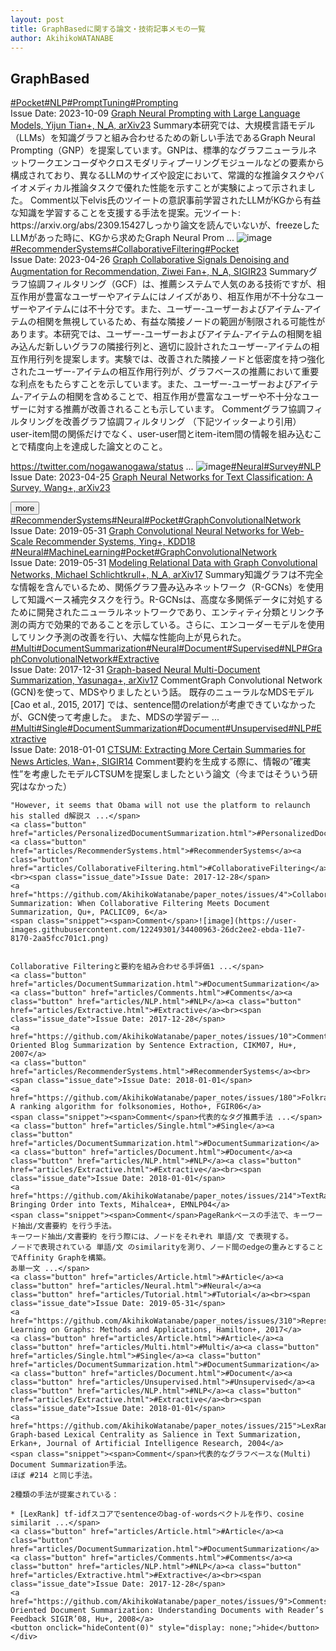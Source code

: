 ```yaml
---
layout: post
title: GraphBasedに関する論文・技術記事メモの一覧
author: AkihikoWATANABE
---
```

## GraphBased
<div class="visible-content">
<a class="button" href="articles/Pocket.html">#Pocket</a><a class="button" href="articles/NLP.html">#NLP</a><a class="button" href="articles/PromptTuning.html">#PromptTuning</a><a class="button" href="articles/Prompting.html">#Prompting</a><br><span class="issue_date">Issue Date: 2023-10-09</span>
<a href="https://github.com/AkihikoWatanabe/paper_notes/issues/1061">Graph Neural Prompting with Large Language Models, Yijun Tian+, N_A, arXiv23</a>
<span class="snippet"><span>Summary</span>本研究では、大規模言語モデル（LLMs）を知識グラフと組み合わせるための新しい手法であるGraph Neural Prompting（GNP）を提案しています。GNPは、標準的なグラフニューラルネットワークエンコーダやクロスモダリティプーリングモジュールなどの要素から構成されており、異なるLLMのサイズや設定において、常識的な推論タスクやバイオメディカル推論タスクで優れた性能を示すことが実験によって示されました。</span>
<span class="snippet"><span>Comment</span>以下elvis氏のツイートの意訳事前学習されたLLMがKGから有益な知識を学習することを支援する手法を提案。元ツイート: https://arxiv.org/abs/2309.15427しっかり論文を読んでいないが、freezeしたLLMがあった時に、KGから求めたGraph Neural Prom ...</span>
<img src="https://github.com/AkihikoWatanabe/paper_notes/assets/12249301/434daf26-f82f-43b9-8807-13517975383b" alt="image"><a class="button" href="articles/RecommenderSystems.html">#RecommenderSystems</a><a class="button" href="articles/CollaborativeFiltering.html">#CollaborativeFiltering</a><a class="button" href="articles/Pocket.html">#Pocket</a><br><span class="issue_date">Issue Date: 2023-04-26</span>
<a href="https://github.com/AkihikoWatanabe/paper_notes/issues/545">Graph Collaborative Signals Denoising and Augmentation for  Recommendation, Ziwei Fan+, N_A, SIGIR23</a>
<span class="snippet"><span>Summary</span>グラフ協調フィルタリング（GCF）は、推薦システムで人気のある技術ですが、相互作用が豊富なユーザーやアイテムにはノイズがあり、相互作用が不十分なユーザーやアイテムには不十分です。また、ユーザー-ユーザーおよびアイテム-アイテムの相関を無視しているため、有益な隣接ノードの範囲が制限される可能性があります。本研究では、ユーザー-ユーザーおよびアイテム-アイテムの相関を組み込んだ新しいグラフの隣接行列と、適切に設計されたユーザー-アイテムの相互作用行列を提案します。実験では、改善された隣接ノードと低密度を持つ強化されたユーザー-アイテムの相互作用行列が、グラフベースの推薦において重要な利点をもたらすことを示しています。また、ユーザー-ユーザーおよびアイテム-アイテムの相関を含めることで、相互作用が豊富なユーザーや不十分なユーザーに対する推薦が改善されることも示しています。</span>
<span class="snippet"><span>Comment</span>グラフ協調フィルタリングを改善グラフ協調フィルタリング（下記ツイッターより引用）user-item間の関係だけでなく、user-user間とitem-item間の情報を組み込むことで精度向上を達成した論文とのこと。https://twitter.com/nogawanogawa/status ...</span>
<img src="https://github.com/AkihikoWatanabe/paper_notes/assets/12249301/b0f099c2-8e9d-4ebc-aa1b-d4af49509a37" alt="image"><a class="button" href="articles/Neural.html">#Neural</a><a class="button" href="articles/Survey.html">#Survey</a><a class="button" href="articles/NLP.html">#NLP</a><br><span class="issue_date">Issue Date: 2023-04-25</span>
<a href="https://github.com/AkihikoWatanabe/paper_notes/issues/530">Graph Neural Networks for Text Classification: A Survey, Wang+, arXiv23</a>
</div>
<button onclick="showMore(0)">more</button>

<div class="hidden-content">
<a class="button" href="articles/RecommenderSystems.html">#RecommenderSystems</a><a class="button" href="articles/Neural.html">#Neural</a><a class="button" href="articles/Pocket.html">#Pocket</a><a class="button" href="articles/GraphConvolutionalNetwork.html">#GraphConvolutionalNetwork</a><br><span class="issue_date">Issue Date: 2019-05-31</span>
<a href="https://github.com/AkihikoWatanabe/paper_notes/issues/311">Graph Convolutional Neural Networks for Web-Scale Recommender Systems, Ying+, KDD18</a>
<a class="button" href="articles/Neural.html">#Neural</a><a class="button" href="articles/MachineLearning.html">#MachineLearning</a><a class="button" href="articles/Pocket.html">#Pocket</a><a class="button" href="articles/GraphConvolutionalNetwork.html">#GraphConvolutionalNetwork</a><br><span class="issue_date">Issue Date: 2019-05-31</span>
<a href="https://github.com/AkihikoWatanabe/paper_notes/issues/312">Modeling Relational Data with Graph Convolutional Networks, Michael Schlichtkrull+, N_A, arXiv17</a>
<span class="snippet"><span>Summary</span>知識グラフは不完全な情報を含んでいるため、関係グラフ畳み込みネットワーク（R-GCNs）を使用して知識ベース補完タスクを行う。R-GCNsは、高度な多関係データに対処するために開発されたニューラルネットワークであり、エンティティ分類とリンク予測の両方で効果的であることを示している。さらに、エンコーダーモデルを使用してリンク予測の改善を行い、大幅な性能向上が見られた。</span>
<a class="button" href="articles/Multi.html">#Multi</a><a class="button" href="articles/DocumentSummarization.html">#DocumentSummarization</a><a class="button" href="articles/Neural.html">#Neural</a><a class="button" href="articles/Document.html">#Document</a><a class="button" href="articles/Supervised.html">#Supervised</a><a class="button" href="articles/NLP.html">#NLP</a><a class="button" href="articles/GraphConvolutionalNetwork.html">#GraphConvolutionalNetwork</a><a class="button" href="articles/Extractive.html">#Extractive</a><br><span class="issue_date">Issue Date: 2017-12-31</span>
<a href="https://github.com/AkihikoWatanabe/paper_notes/issues/130">Graph-based Neural Multi-Document Summarization, Yasunaga+, arXiv17</a>
<span class="snippet"><span>Comment</span>Graph Convolutional Network (GCN)を使って、MDSやりましたという話。 既存のニューラルなMDSモデル [Cao et al., 2015, 2017] では、sentence間のrelationが考慮できていなかったが、GCN使って考慮した。 また、MDSの学習デー ...</span>
<a class="button" href="articles/Multi.html">#Multi</a><a class="button" href="articles/Single.html">#Single</a><a class="button" href="articles/DocumentSummarization.html">#DocumentSummarization</a><a class="button" href="articles/Document.html">#Document</a><a class="button" href="articles/Unsupervised.html">#Unsupervised</a><a class="button" href="articles/NLP.html">#NLP</a><a class="button" href="articles/Extractive.html">#Extractive</a><br><span class="issue_date">Issue Date: 2018-01-01</span>
<a href="https://github.com/AkihikoWatanabe/paper_notes/issues/144">CTSUM: Extracting More Certain Summaries for News Articles, Wan+, SIGIR14</a>
<span class="snippet"><span>Comment</span>要約を生成する際に、情報の”確実性”を考慮したモデルCTSUMを提案しましたという論文（今まではそういう研究はなかった）```"However, it seems that Obama will not use the platform to relaunch his stalled d解説ス ...</span>
<a class="button" href="articles/PersonalizedDocumentSummarization.html">#PersonalizedDocumentSummarization</a><a class="button" href="articles/RecommenderSystems.html">#RecommenderSystems</a><a class="button" href="articles/CollaborativeFiltering.html">#CollaborativeFiltering</a><br><span class="issue_date">Issue Date: 2017-12-28</span>
<a href="https://github.com/AkihikoWatanabe/paper_notes/issues/4">Collaborative Summarization: When Collaborative Filtering Meets Document Summarization, Qu+, PACLIC09, 6</a>
<span class="snippet"><span>Comment</span>![image](https://user-images.githubusercontent.com/12249301/34400963-26dc2ee2-ebda-11e7-8170-2aa5fcc701c1.png)Collaborative Filteringと要約を組み合わせる手評価1 ...</span>
<a class="button" href="articles/DocumentSummarization.html">#DocumentSummarization</a><a class="button" href="articles/Comments.html">#Comments</a><a class="button" href="articles/NLP.html">#NLP</a><a class="button" href="articles/Extractive.html">#Extractive</a><br><span class="issue_date">Issue Date: 2017-12-28</span>
<a href="https://github.com/AkihikoWatanabe/paper_notes/issues/10">Comments-Oriented Blog Summarization by Sentence Extraction, CIKM07, Hu+, 2007</a>
<a class="button" href="articles/RecommenderSystems.html">#RecommenderSystems</a><br><span class="issue_date">Issue Date: 2018-01-01</span>
<a href="https://github.com/AkihikoWatanabe/paper_notes/issues/180">Folkrank: A ranking algorithm for folksonomies, Hotho+, FGIR06</a>
<span class="snippet"><span>Comment</span>代表的なタグ推薦手法 ...</span>
<a class="button" href="articles/Single.html">#Single</a><a class="button" href="articles/DocumentSummarization.html">#DocumentSummarization</a><a class="button" href="articles/Document.html">#Document</a><a class="button" href="articles/NLP.html">#NLP</a><a class="button" href="articles/Extractive.html">#Extractive</a><br><span class="issue_date">Issue Date: 2018-01-01</span>
<a href="https://github.com/AkihikoWatanabe/paper_notes/issues/214">TextRank: Bringing Order into Texts, Mihalcea+, EMNLP04</a>
<span class="snippet"><span>Comment</span>PageRankベースの手法で、キーワード抽出/文書要約 を行う手法。キーワード抽出/文書要約 を行う際には、ノードをそれぞれ 単語/文 で表現する。ノードで表現されている 単語/文 のsimilarityを測り、ノード間のedgeの重みとすることでAffinity Graphを構築。あ単一文 ...</span>
<a class="button" href="articles/Article.html">#Article</a><a class="button" href="articles/Neural.html">#Neural</a><a class="button" href="articles/Tutorial.html">#Tutorial</a><br><span class="issue_date">Issue Date: 2019-05-31</span>
<a href="https://github.com/AkihikoWatanabe/paper_notes/issues/310">Representation Learning on Graphs: Methods and Applications, Hamilton+, 2017</a>
<a class="button" href="articles/Article.html">#Article</a><a class="button" href="articles/Multi.html">#Multi</a><a class="button" href="articles/Single.html">#Single</a><a class="button" href="articles/DocumentSummarization.html">#DocumentSummarization</a><a class="button" href="articles/Document.html">#Document</a><a class="button" href="articles/Unsupervised.html">#Unsupervised</a><a class="button" href="articles/NLP.html">#NLP</a><a class="button" href="articles/Extractive.html">#Extractive</a><br><span class="issue_date">Issue Date: 2018-01-01</span>
<a href="https://github.com/AkihikoWatanabe/paper_notes/issues/215">LexRank: Graph-based Lexical Centrality as Salience in Text Summarization, Erkan+, Journal of Artificial Intelligence Research, 2004</a>
<span class="snippet"><span>Comment</span>代表的なグラフベースな(Multi) Document Summarization手法。ほぼ #214 と同じ手法。2種類の手法が提案されている：* [LexRank] tf-idfスコアでsentenceのbag-of-wordsベクトルを作り、cosine similarit ...</span>
<a class="button" href="articles/Article.html">#Article</a><a class="button" href="articles/DocumentSummarization.html">#DocumentSummarization</a><a class="button" href="articles/Comments.html">#Comments</a><a class="button" href="articles/NLP.html">#NLP</a><a class="button" href="articles/Extractive.html">#Extractive</a><br><span class="issue_date">Issue Date: 2017-12-28</span>
<a href="https://github.com/AkihikoWatanabe/paper_notes/issues/9">Comments-Oriented Document Summarization: Understanding Documents with Reader’s Feedback SIGIR’08, Hu+, 2008</a>
<button onclick="hideContent(0)" style="display: none;">hide</button>
</div>
